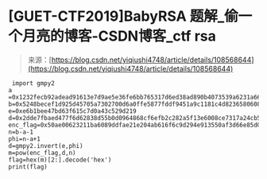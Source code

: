 <!--yml
category: 未分类
date: 2022-04-26 14:19:00
-->

# [GUET-CTF2019]BabyRSA 题解_偷一个月亮的博客-CSDN博客_ctf rsa

> 来源：[https://blog.csdn.net/yiqiushi4748/article/details/108568644](https://blog.csdn.net/yiqiushi4748/article/details/108568644)

```
 import gmpy2
a =0x1232fecb92adead91613e7d9ae5e36fe6bb765317d6ed38ad890b4073539a6231a6620584cea5730b5af83a3e80cf30141282c97be4400e33307573af6b25e2ea
b=0x5248becef1d925d45705a7302700d6a0ffe5877fddf9451a9c1181c4d82365806085fd86fbaab08b6fc66a967b2566d743c626547203b34ea3fdb1bc06dd3bb765fd8b919e3bd2cb15bc175c9498f9d9a0e216c2dde64d81255fa4c05a1ee619fc1fc505285a239e7bc655ec6605d9693078b800ee80931a7a0c84f33c851740
e=0xe6b1bee47bd63f615c7d0a43c529d219
d=0x2dde7fbaed477f6d62838d55b0d0964868cf6efb2c282a5f13e6008ce7317a24cb57aec49ef0d738919f47cdcd9677cd52ac2293ec5938aa198f962678b5cd0da344453f521a69b2ac03647cdd8339f4e38cec452d54e60698833d67f9315c02ddaa4c79ebaa902c605d7bda32ce970541b2d9a17d62b52df813b2fb0c5ab1a5
enc_flag=0x50ae00623211ba6089ddfae21e204ab616f6c9d294e913550af3d66e85d0c0693ed53ed55c46d8cca1d7c2ad44839030df26b70f22a8567171a759b76fe5f07b3c5a6ec89117ed0a36c0950956b9cde880c575737f779143f921d745ac3bb0e379c05d9a3cc6bf0bea8aa91e4d5e752c7eb46b2e023edbc07d24a7c460a34a9a
n=b-a-1
phi=n-a+1
d=gmpy2.invert(e,phi)
m=pow(enc_flag,d,n)
flag=hex(m)[2:].decode('hex')
print(flag) 
```